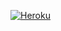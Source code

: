 [![Heroku](https://heroku-badge.herokuapp.com/?app=gcn-circular-gateway&style=flat)](https://gcn-circular-gateway.herokuapp.com/projects.html)
